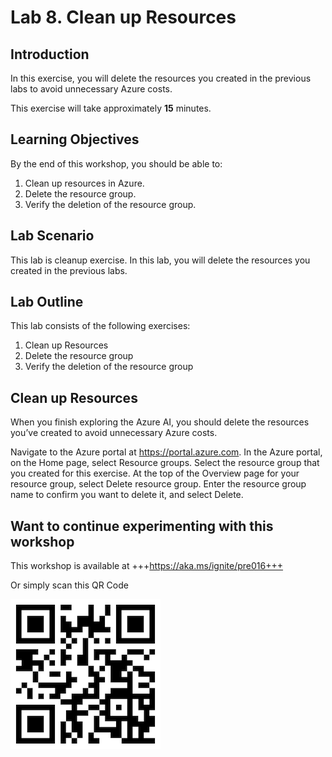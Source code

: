 # Lab 8. Clean up Resources

## Introduction 
In this exercise, you will delete the resources you created in the previous labs to avoid unnecessary Azure costs.

This exercise will take approximately **15** minutes.

## Learning Objectives
By the end of this workshop, you should be able to:
1. Clean up resources in Azure.
1. Delete the resource group.
1. Verify the deletion of the resource group.


## Lab Scenario
This lab is cleanup exercise. In this lab, you will delete the resources you created in the previous labs.

## Lab Outline
This lab consists of the following exercises:
1. Clean up Resources
1. Delete the resource group
1. Verify the deletion of the resource group

## Clean up Resources
When you finish exploring the Azure AI, you should delete the resources you’ve created to avoid unnecessary Azure costs.

Navigate to the Azure portal at https://portal.azure.com.
In the Azure portal, on the Home page, select Resource groups.
Select the resource group that you created for this exercise.
At the top of the Overview page for your resource group, select Delete resource group.
Enter the resource group name to confirm you want to delete it, and select Delete.

## Want to continue experimenting with this workshop 

This workshop is available at +++https://aka.ms/ignite/pre016+++

Or simply scan this QR Code 

![QRCodePre016Workshop](./images/pre016.png)
